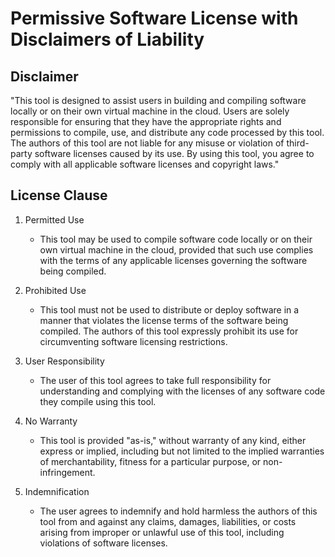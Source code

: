# Permissive Software License with Disclaimers of Liability

## Disclaimer
"This tool is designed to assist users in building and compiling software locally or on their own virtual machine in the cloud. Users are solely responsible for ensuring that they have the appropriate rights and permissions to compile, use, and distribute any code processed by this tool. The authors of this tool are not liable for any misuse or violation of third-party software licenses caused by its use. By using this tool, you agree to comply with all applicable software licenses and copyright laws."

## License Clause
1. Permitted Use
    * This tool may be used to compile software code locally or on their own virtual machine in the cloud, provided that such use complies with the terms of any applicable licenses governing the software being compiled.

2. Prohibited Use
    * This tool must not be used to distribute or deploy software in a manner that violates the license terms of the software being compiled. The authors of this tool expressly prohibit its use for circumventing software licensing restrictions.

3. User Responsibility
    * The user of this tool agrees to take full responsibility for understanding and complying with the licenses of any software code they compile using this tool. 
    
4. No Warranty
    * This tool is provided "as-is," without warranty of any kind, either express or implied, including but not limited to the implied warranties of merchantability, fitness for a particular purpose, or non-infringement.

5. Indemnification
    * The user agrees to indemnify and hold harmless the authors of this tool from and against any claims, damages, liabilities, or costs arising from improper or unlawful use of this tool, including violations of software licenses.
